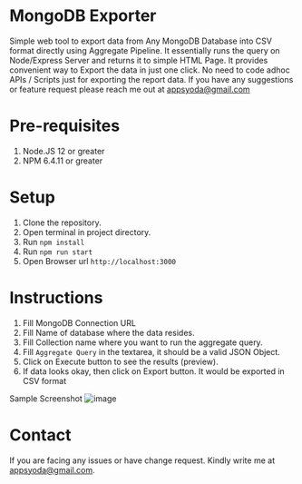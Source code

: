# MongoDB Exporter
Simple web tool to export data from Any MongoDB Database into CSV format directly using Aggregate Pipeline. It essentially runs the query on Node/Express Server and returns it to simple HTML Page. It provides convenient way to Export the data in just one click. 
 No need to code adhoc APIs / Scripts just for exporting the report data. If you have any suggestions or feature request please reach me out at appsyoda@gmail.com

# Pre-requisites 
 1. Node.JS 12 or greater
 2. NPM 6.4.11 or greater

# Setup
 1. Clone the repository.
 2. Open terminal in project directory.
 3. Run `npm install`
 4. Run `npm run start`
 5. Open Browser url `http://localhost:3000`

# Instructions
 1. Fill MongoDB Connection URL
 2. Fill Name of database where the data resides.
 3. Fill Collection name where you want to run the aggregate query.
 4. Fill `Aggregate Query` in the textarea, it should be a valid JSON Object.
 5. Click on Execute button to see the results (preview).
 6. If data looks okay, then click on Export button. It would be exported in CSV format

Sample Screenshot
![image](https://user-images.githubusercontent.com/1757104/129435891-14a590f8-5ca8-474b-827f-3802e2f75d70.png)


 # Contact
 If you are facing any issues or have change request. Kindly write me at appsyoda@gmail.com.
